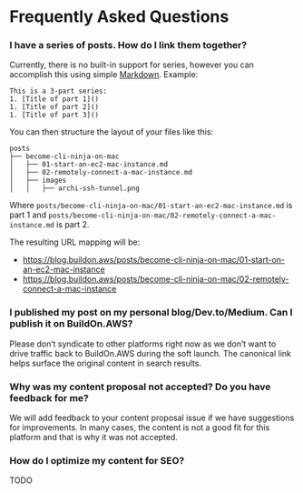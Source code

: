 # Frequently Asked Questions

### I have a series of posts. How do I link them together?

Currently, there is no built-in support for series, however you can accomplish this using simple [Markdown](https://www.markdownguide.org/basic-syntax/). Example:

```
This is a 3-part series:
1. [Title of part 1]()
1. [Title of part 2]()
1. [Title of part 3]()
```

You can then structure the layout of your files like this:

```
posts
├── become-cli-ninja-on-mac
│   ├── 01-start-an-ec2-mac-instance.md
│   ├── 02-remotely-connect-a-mac-instance.md
│   ├── images
│   │   ├── archi-ssh-tunnel.png
```

Where `posts/become-cli-ninja-on-mac/01-start-an-ec2-mac-instance.md` is part 1 and `posts/become-cli-ninja-on-mac/02-remotely-connect-a-mac-instance.md` is part 2.

The resulting URL mapping will be:
- https://blog.buildon.aws/posts/become-cli-ninja-on-mac/01-start-on-an-ec2-mac-instance
- https://blog.buildon.aws/posts/become-cli-ninja-on-mac/02-remotely-connect-a-mac-instance

### I published my post on my personal blog/Dev.to/Medium. Can I publish it on BuildOn.AWS?

Please don’t syndicate to other platforms right now as we don’t want to drive traffic back to BuildOn.AWS during the soft launch. The canonical link helps surface the original content in search results.

### Why was my content proposal not accepted? Do you have feedback for me?

We will add feedback to your content proposal issue if we have suggestions for improvements. In many cases, the content is not a good fit for this platform and that is why it was not accepted.

### How do I optimize my content for SEO?

TODO
